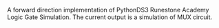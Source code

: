 A forward direction implementation of PythonDS3 Runestone Academy Logic Gate Simulation. The current output is a simulation of MUX circuit.
